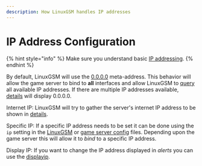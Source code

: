 ```yaml
---
description: How LinuxGSM handles IP addresses
---
```


# IP Address Configuration

{% hint style="info" %}
Make sure you understand basic [IP addressing](../networking/ip-address.md).
{% endhint %}

By default, LinuxGSM will use the [0.0.0.0](../networking/ip-address.md#0.0.0.0) meta-address. This behavior will allow the game server to bind to **all** interfaces and allow LinuxGSM to [quer](../commands/monitor.md)[y](../commands/monitor.md) all available IP addresses. If there are multiple IP addresses available, [details](../commands/details.md) will display 0.0.0.0.&#x20;

Internet IP: LinuxGSM will try to gather the server's internet IP address to be shown in [details](../commands/details.md).

Specific IP: If a specific IP address needs to be set it can be done using the `ip` setting in the [LinuxGSM](linuxgsm-config.md) or [game server config](game-server-config.md) files. Depending upon the game server this will allow it to _bind_ to a specific IP address.

Display IP: If you want to change the IP address displayed in _alerts_ you can use the [displayip](../alerts/#display-ip).
